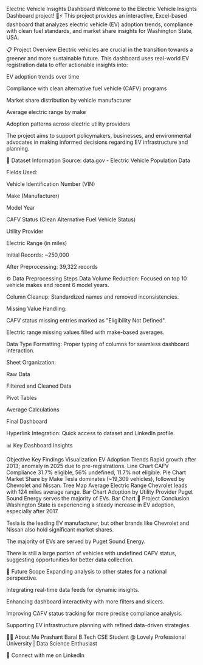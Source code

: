 Electric Vehicle Insights Dashboard
Welcome to the Electric Vehicle Insights Dashboard project! 🚗⚡
This project provides an interactive, Excel-based dashboard that analyzes electric vehicle (EV) adoption trends, compliance with clean fuel standards, and market share insights for Washington State, USA.

📋 Project Overview
Electric vehicles are crucial in the transition towards a greener and more sustainable future. This dashboard uses real-world EV registration data to offer actionable insights into:

EV adoption trends over time

Compliance with clean alternative fuel vehicle (CAFV) programs

Market share distribution by vehicle manufacturer

Average electric range by make

Adoption patterns across electric utility providers

The project aims to support policymakers, businesses, and environmental advocates in making informed decisions regarding EV infrastructure and planning.

📂 Dataset Information
Source: data.gov - Electric Vehicle Population Data

Fields Used:

Vehicle Identification Number (VIN)

Make (Manufacturer)

Model Year

CAFV Status (Clean Alternative Fuel Vehicle Status)

Utility Provider

Electric Range (in miles)

Initial Records: ~250,000

After Preprocessing: 39,322 records

⚙️ Data Preprocessing Steps
Data Volume Reduction: Focused on top 10 vehicle makes and recent 6 model years.

Column Cleanup: Standardized names and removed inconsistencies.

Missing Value Handling:

CAFV status missing entries marked as "Eligibility Not Defined".

Electric range missing values filled with make-based averages.

Data Type Formatting: Proper typing of columns for seamless dashboard interaction.

Sheet Organization:

Raw Data

Filtered and Cleaned Data

Pivot Tables

Average Calculations

Final Dashboard

Hyperlink Integration: Quick access to dataset and LinkedIn profile.

📊 Key Dashboard Insights

Objective	Key Findings	Visualization
EV Adoption Trends	Rapid growth after 2013; anomaly in 2025 due to pre-registrations.	Line Chart
CAFV Compliance	31.7% eligible, 56% undefined, 11.7% not eligible.	Pie Chart
Market Share by Make	Tesla dominates (~19,309 vehicles), followed by Chevrolet and Nissan.	Tree Map
Average Electric Range	Chevrolet leads with 124 miles average range.	Bar Chart
Adoption by Utility Provider	Puget Sound Energy serves the majority of EVs.	Bar Chart
🎯 Project Conclusion
Washington State is experiencing a steady increase in EV adoption, especially after 2017.

Tesla is the leading EV manufacturer, but other brands like Chevrolet and Nissan also hold significant market shares.

The majority of EVs are served by Puget Sound Energy.

There is still a large portion of vehicles with undefined CAFV status, suggesting opportunities for better data collection.

🚀 Future Scope
Expanding analysis to other states for a national perspective.

Integrating real-time data feeds for dynamic insights.

Enhancing dashboard interactivity with more filters and slicers.

Improving CAFV status tracking for more precise compliance analysis.

Supporting EV infrastructure planning with refined data-driven strategies.

👨‍💻 About Me
Prashant Baral
B.Tech CSE Student @ Lovely Professional University | Data Science Enthusiast

🔗 Connect with me on LinkedIn

